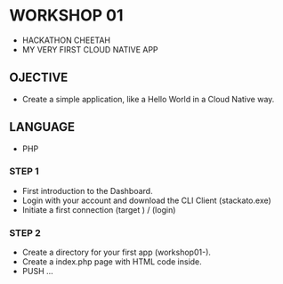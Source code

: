 # WORKSHOP 01
- HACKATHON CHEETAH
- MY VERY FIRST CLOUD NATIVE APP

## OJECTIVE
- Create a simple application, like a Hello World in a Cloud Native way.

## LANGUAGE
- PHP

### STEP 1

- First introduction to the Dashboard.
- Login with your account and download the CLI Client (stackato.exe)
- Initiate a first connection (target <PaaS URL>) / (login)

### STEP 2

- Create a directory for your first app (workshop01-<TEAM NAME>).
- Create a index.php page with HTML code inside.
- PUSH …
